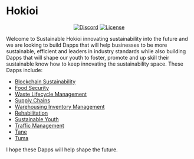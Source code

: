 # Hokioi

<p align="center"> 
<a href="https://discord.gg/ndCdU27N"><img src="https://img.shields.io/static/v1?logo=discord&label=&message=Discord&color=36393f&style=flat-square" alt="Discord"></a>
<a href="https://github.com/369gtech/MIT-License/blob/main/LICENSE"><img src="https://img.shields.io/github/license/antonkomarev/github-profile-views-counter.svg?&color=green&style=flat-square" alt="License"></a>
</p>

Welcome to Sustainable Hokioi innovating sustainability into the future and we are looking to build Dapps that will help businesses to be more sustainable, efficient and leaders in industry standards while also building Dapps that will shape our youth to foster, promote and up skill their sustainable know how to keep innovating the sustainability space. These Dapps include:

<ul>
  <li><a href="https://github.com/369gtech/Blockchain-Sustainability">Blockchain Sustainability</a></li>
  <li><a href="https://github.com/369gtech/Food-Security">Food Security</a></li>
  <li><a href="https://github.com/369gtech/Waste-Lifecycle-Management">Waste Lifecycle Management</a></li>
  <li><a href="https://github.com/369gtech/Supply-Chains">Supply Chains</a></li>
  <li><a href="https://github.com/369gtech/Warehousing-Inventory-Management">Warehousing Inventory Management</a></li>
  <li><a href="https://github.com/369gtech/Rehabilitation">Rehabilitation</a></li>
  <li><a href="https://github.com/369gtech/Traffic-Management">Sustainable Youth</a></li>
  <li><a href="https://github.com/369gtech/Traffic-Management">Traffic Management</a></li>
  <li><a href="https://github.com/369gtech/Tane">Tane</a></li>
  <li><a href="https://github.com/369gtech/Tuma">Tuma</a></li>
</ul>

I hope these Dapps will help shape the future.
